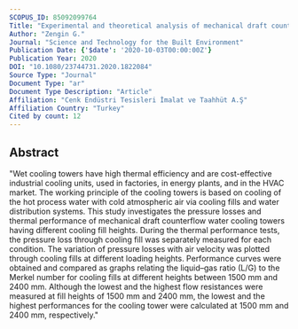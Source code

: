 ```yaml
---
SCOPUS_ID: 85092099764
Title: "Experimental and theoretical analysis of mechanical draft counterflow wet cooling towers"
Author: "Zengin G."
Journal: "Science and Technology for the Built Environment"
Publication Date: {'$date': '2020-10-03T00:00:00Z'}
Publication Year: 2020
DOI: "10.1080/23744731.2020.1822084"
Source Type: "Journal"
Document Type: "ar"
Document Type Description: "Article"
Affiliation: "Cenk Endüstri Tesisleri İmalat ve Taahhüt A.Ş"
Affiliation Country: "Turkey"
Cited by count: 12
---
```


## Abstract
"Wet cooling towers have high thermal efficiency and are cost-effective industrial cooling units, used in factories, in energy plants, and in the HVAC market. The working principle of the cooling towers is based on cooling of the hot process water with cold atmospheric air via cooling fills and water distribution systems. This study investigates the pressure losses and thermal performance of mechanical draft counterflow water cooling towers having different cooling fill heights. During the thermal performance tests, the pressure loss through cooling fill was separately measured for each condition. The variation of pressure losses with air velocity was plotted through cooling fills at different loading heights. Performance curves were obtained and compared as graphs relating the liquid–gas ratio (L/G) to the Merkel number for cooling fills at different heights between 1500 mm and 2400 mm. Although the lowest and the highest flow resistances were measured at fill heights of 1500 mm and 2400 mm, the lowest and the highest performances for the cooling tower were calculated at 1500 mm and 2400 mm, respectively."
